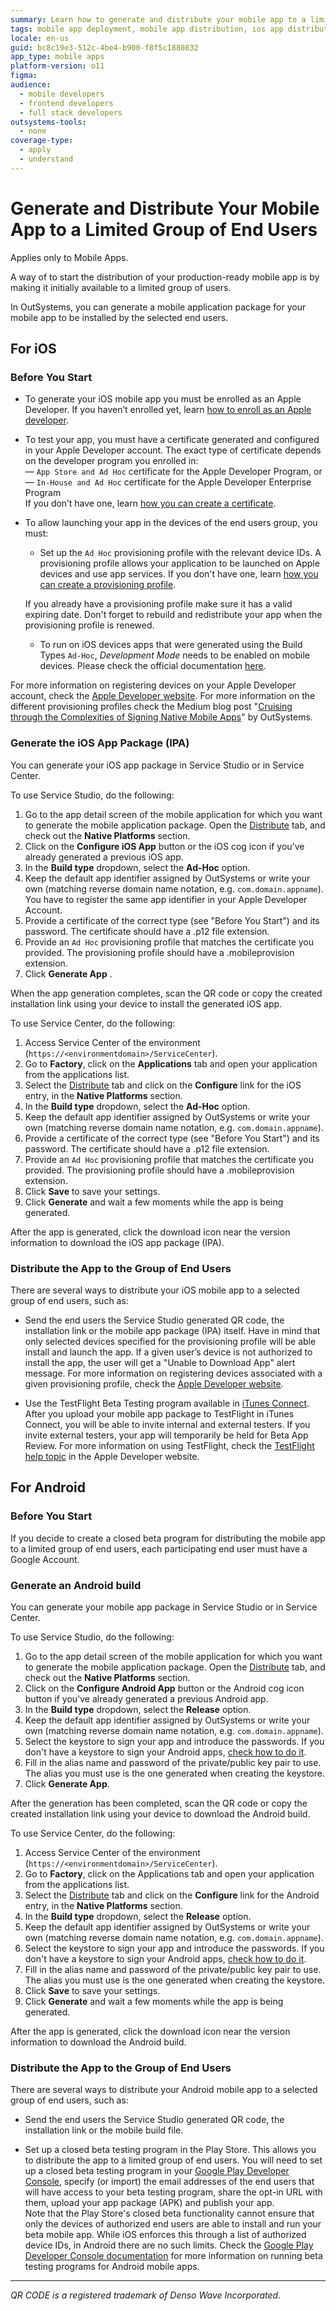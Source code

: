 ```yaml
---
summary: Learn how to generate and distribute your mobile app to a limited group of end users using OutSystems 11 (O11).
tags: mobile app deployment, mobile app distribution, ios app distribution, apple developer, provisioning profile
locale: en-us
guid: bc8c19e3-512c-4be4-b900-f8f5c1880832
app_type: mobile apps
platform-version: o11
figma:
audience:
  - mobile developers
  - frontend developers
  - full stack developers
outsystems-tools:
  - none
coverage-type:
  - apply
  - understand
---
```


# Generate and Distribute Your Mobile App to a Limited Group of End Users

<div class="info" markdown="1">

Applies only to Mobile Apps.

</div>

A way of to start the distribution of your production-ready mobile app is by making it initially available to a limited group of users.

In OutSystems, you can generate a mobile application package for your mobile app to be installed by the selected end users.

## For iOS

### Before You Start

* To generate your iOS mobile app you must be enrolled as an Apple Developer. If you haven’t enrolled yet, learn [how to enroll as an Apple developer](<more-information.md#enroll-as-an-apple-developer>).

* To test your app, you must have a certificate generated and configured in your Apple Developer account. The exact type of certificate depends on the developer program you enrolled in:  
— `App Store and Ad Hoc` certificate for the Apple Developer Program, or  
— `In-House and Ad Hoc` certificate for the Apple Developer Enterprise Program  
If you don’t have one, learn [how you can create a certificate](<more-information.md#create-a-certificate>).

* To allow launching your app in the devices of the end users group, you must:
    * Set up the `Ad Hoc` provisioning profile with the relevant device IDs. A provisioning profile allows your application to be launched on Apple devices and use app services. If you don't have one, learn [how you can create a provisioning profile](<more-information.md#create-a-provisioning-profile>).

    <div class="info" markdown="1">

    If you already have a provisioning profile make sure it has a valid expiring date. Don't forget to rebuild and redistribute your app when the provisioning profile is renewed.

    </div>

    * To run on iOS devices apps that were generated using the Build Types `Ad-Hoc`, _Development Mode_ needs to be enabled on mobile devices. Please check the official documentation [here](https://developer.apple.com/documentation/Xcode/enabling-developer-mode-on-a-device).

For more information on registering devices on your Apple Developer account, check the [Apple Developer website](<https://developer.apple.com/library/content/documentation/IDEs/Conceptual/AppDistributionGuide/MaintainingProfiles/MaintainingProfiles.html#//apple_ref/doc/uid/TP40012582-CH30-SW10>). For more information on the different provisioning profiles check the Medium blog post "[Cruising through the Complexities of Signing Native Mobile Apps](https://medium.com/outsystems-engineering/cruising-through-the-complexities-of-signing-native-mobile-apps-cc123eb2814b)" by OutSystems.

### Generate the iOS App Package (IPA)

You can generate your iOS app package in Service Studio or in Service Center.

To use Service Studio, do the following:

1. Go to the app detail screen of the mobile application for which you want to generate the mobile application package. Open the [Distribute](<intro.md#config-generate-service-studio>) tab, and check out the **Native Platforms** section.
1. Click on the **Configure iOS App** button or the iOS cog icon if you've already generated a previous iOS app.
1. In the **Build type** dropdown, select the **Ad-Hoc** option.
1. Keep the default app identifier assigned by OutSystems or write your own (matching reverse domain name notation, e.g. `com.domain.appname`). You have to register the same app identifier in your Apple Developer Account.
1. Provide a certificate of the correct type (see "Before You Start") and its password. The certificate should have a .p12 file extension.
1. Provide an `Ad Hoc` provisioning profile that matches the certificate you provided. The provisioning profile should have a .mobileprovision extension.
1. Click **Generate App** .

When the app generation completes, scan the QR code or copy the created installation link using your device to install the generated iOS app.

To use Service Center, do the following:

1. Access Service Center of the environment (`https://<environmentdomain>/ServiceCenter`).
1. Go to **Factory**, click on the **Applications** tab and open your application from the applications list.
1. Select the [Distribute](<intro.md#config-generate-service-center>) tab and click on the **Configure** link for the iOS entry, in the **Native Platforms** section.
1. In the **Build type** dropdown, select the **Ad-Hoc** option.
1. Keep the default app identifier assigned by OutSystems or write your own (matching reverse domain name notation, e.g. `com.domain.appname`).
1. Provide a certificate of the correct type (see "Before You Start") and its password. The certificate should have a .p12 file extension.
1. Provide an `Ad Hoc` provisioning profile that matches the certificate you provided. The provisioning profile should have a .mobileprovision extension.
1. Click **Save** to save your settings.
1. Click **Generate** and wait a few moments while the app is being generated.

After the app is generated, click the download icon near the version information to download the iOS app package (IPA).

### Distribute the App to the Group of End Users

There are several ways to distribute your iOS mobile app to a selected group of end users, such as:

* Send the end users the Service Studio generated QR code, the installation link or the mobile app package (IPA) itself. Have in mind that only selected devices specified for the provisioning profile will be able install and launch the app. If a given user’s device is not authorized to install the app, the user will get a "Unable to Download App" alert message. For more information on registering devices associated with a given provisioning profile, check the [Apple Developer website](<https://developer.apple.com/library/content/documentation/IDEs/Conceptual/AppDistributionGuide/MaintainingProfiles/MaintainingProfiles.html#//apple_ref/doc/uid/TP40012582-CH30-SW10>).

* Use the TestFlight Beta Testing program available in [iTunes Connect](<https://itunesconnect.apple.com>). After you upload your mobile app package to TestFlight in iTunes Connect, you will be able to invite internal and external testers. If you invite external testers, your app will temporarily be held for Beta App Review. For more information on using TestFlight, check the [TestFlight help topic](<https://developer.apple.com/library/content/documentation/IDEs/Conceptual/AppDistributionGuide/DistributingYourAppUsingTestFlight/DistributingYourAppUsingTestFlight.html>) in the Apple Developer website.

## For Android

### Before You Start

If you decide to create a closed beta program for distributing the mobile app to a limited group of end users, each participating end user must have a Google Account.

### Generate an Android build

You can generate your mobile app package in Service Studio or in Service Center.

To use Service Studio, do the following:

1. Go to the app detail screen of the mobile application for which you want to generate the mobile application package. Open the [Distribute](<intro.md#config-generate-service-studio>) tab, and check out the **Native Platforms** section.
1. Click on the **Configure Android App** button or the Android cog icon button if you've already generated a previous Android app.
1. In the **Build type** dropdown, select the **Release** option.
1. Keep the default app identifier assigned by OutSystems or write your own (matching reverse domain name notation, e.g. `com.domain.appname`).
1. Select the keystore to sign your app and introduce the passwords. If you don't have a keystore to sign your Android apps, [check how to do it](<more-information.md#create-a-keystore>).
1. Fill in the alias name and password of the private/public key pair to use. The alias you must use is the one generated when creating the keystore.
1. Click **Generate App**.

After the generation has been completed, scan the QR code or copy the created installation link using your device to download the Android build.

To use Service Center, do the following:

1. Access Service Center of the environment (`https://<environmentdomain>/ServiceCenter`).
1. Go to **Factory**, click on the  Applications  tab and open your application from the applications list.
1. Select the [Distribute](<intro.md#config-generate-service-center>) tab and click on the **Configure**  link for the Android entry, in the **Native Platforms** section.
1. In the **Build type** dropdown, select the **Release** option.
1. Keep the default app identifier assigned by OutSystems or write your own (matching reverse domain name notation, e.g. `com.domain.appname`).
1. Select the keystore to sign your app and introduce the passwords. If you don't have a keystore to sign your Android apps, [check how to do it](<more-information.md#create-a-keystore>).
1. Fill in the alias name and password of the private/public key pair to use. The alias you must use is the one generated when creating the keystore.
1. Click **Save** to save your settings.
1. Click **Generate** and wait a few moments while the app is being generated.

After the app is generated, click the download icon near the version information to download the Android build.

### Distribute the App to the Group of End Users

There are several ways to distribute your Android mobile app to a selected group of end users, such as:

* Send the end users the Service Studio generated QR code, the installation link or the mobile build file.

* Set up a closed beta testing program in the Play Store. This allows you to distribute the app to a limited group of end users. You will need to set up a closed beta testing program in your [Google Play Developer Console](<https://play.google.com/apps/publish/>), specify (or import) the email addresses of the end users that will have access to your beta testing program, share the opt-in URL with them, upload your app package (APK) and publish your app.  
    Note that the Play Store's closed beta functionality cannot ensure that only the devices of authorized end users are able to install and run your beta mobile app. While iOS enforces this through a list of authorized device IDs, in Android there are no such limits. Check the [Google Play Developer Console documentation](<https://support.google.com/googleplay/android-developer/answer/3131213?hl=en#runtest>) for more information on running beta testing programs for Android mobile apps.

______________________________________________________________
_QR CODE is a registered trademark of Denso Wave Incorporated._
